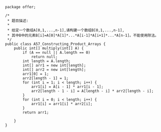 	package offer;
	
	/*
	 * 题目描述:
	 * 
	 * 给定一个数组A[0,1,...,n-1],请构建一个数组B[0,1,...,n-1],
	 * 其中B中的元素B[i]=A[0]*A[1]*...*A[i-1]*A[i+1]*...*A[n-1]。不能使用除法。
	 */
	public class A57_Constructing_Product_Arrays {
		public int[] multiply(int[] A) {
			if (A == null || A.length == 0)
				return null;
			int length = A.length;
			int[] arr1 = new int[length];
			int[] arr2 = new int[length];
			arr1[0] = 1;
			arr2[length - 1] = 1;
			for (int i = 1; i < length; i++) {
				arr1[i] = A[i - 1] * arr1[i - 1];
				arr2[length - 1 - i] = A[length - i] * arr2[length - i];
			}
			for (int i = 0; i < length; i++) {
				arr1[i] = arr1[i] * arr2[i];
			}
			return arr1;
	
		}
	}
